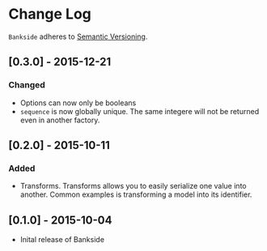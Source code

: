 # Change Log

`Bankside` adheres to [Semantic Versioning](http://semver.org/).

## [0.3.0] - 2015-12-21

### Changed
- Options can now only be booleans
- `sequence` is now globally unique. The same integere will not be returned 
even in another factory.

## [0.2.0] - 2015-10-11

### Added 
- Transforms. Transforms allows you to easily serialize one value into another. 
Common examples is transforming a model into its identifier. 

## [0.1.0] - 2015-10-04

- Inital release of Bankside
